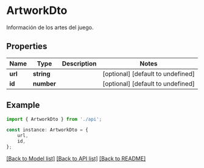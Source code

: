 # ArtworkDto

Información de los artes del juego.

## Properties

Name | Type | Description | Notes
------------ | ------------- | ------------- | -------------
**url** | **string** |  | [optional] [default to undefined]
**id** | **number** |  | [optional] [default to undefined]

## Example

```typescript
import { ArtworkDto } from './api';

const instance: ArtworkDto = {
    url,
    id,
};
```

[[Back to Model list]](../README.md#documentation-for-models) [[Back to API list]](../README.md#documentation-for-api-endpoints) [[Back to README]](../README.md)
